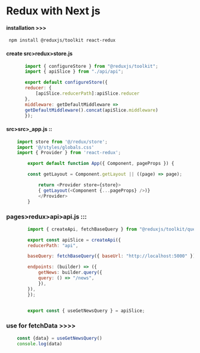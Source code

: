 # Redux with Next js

#### installation >>>

     npm install @reduxjs/toolkit react-redux

#### create src>redux>store.js

 ```js
        import { configureStore } from "@reduxjs/toolkit";
        import { apiSlice } from "./api/api";

        export default configureStore({
        reducer: {
            [apiSlice.reducerPath]:apiSlice.reducer
        },
        middleware: getDefaultMiddleware =>
        getDefaultMiddleware().concat(apiSlice.middleware)
        });
 ```

#### src>src>\_app.js ::

```js
    import store from '@/redux/store';
    import '@/styles/globals.css'
    import { Provider } from 'react-redux';

        export default function App({ Component, pageProps }) {

        const getLayout = Component.getLayout || ((page) => page);

            return <Provider store={store}>
            { getLayout(<Component {...pageProps} />)}
            </Provider>
        }

```
### pages>redux>api>api.js :::

```js
        import { createApi, fetchBaseQuery } from "@reduxjs/toolkit/query/react";

        export const apiSlice = createApi({
        reducerPath: "api",

        baseQuery: fetchBaseQuery({ baseUrl: "http://localhost:5000" }),

        endpoints: (builder) => ({
            getNews: builder.query({
            query: () => "/news",
            }),
        }),
        });


        export const { useGetNewsQuery } = apiSlice;

```

### use for fetchData >>>>

```js
    const {data} = useGetNewsQuery()
    console.log(data)
```
